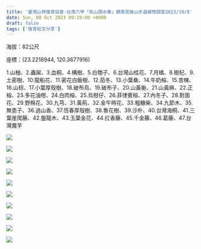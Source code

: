 ```yaml
---
title: '臺灣山林復育協會-台南六甲「烏山頭水庫」鎮南宮後山步道植物調查2023/10/8'
date: Sun, 08 Oct 2023 09:19:00 +0000
draft: false
tags: ['復育短文分享']
---
```


海拔：82公尺

座標：(23.2218944, 120.3677916)

1.山柚、2.蟲屎、3.血桐、4.構樹、5.白匏子、6.台灣山桂花、7.月橘、8.樹杞、9.土密樹、10.龍船花、11.密花白飯樹、12.茄冬、13.小葉桑、14.牛奶榕、15.苦楝、16.山棕、17.小葉厚殼樹、18.破布烏、19.破布子、20.山黃梔、21.山黃麻、22.正榕、23.多花油柑、24.白肉榕、25.烏柑仔、26.菲律賓榕、27.內冬子、28.對面花、29.野棉花、30.九芎、31.黃荊、32.金午時花、33.粗糠柴、34.九節木、35.無患子、36.過山香、37.恆春厚殼樹、38.魯花樹、39.沙朴、40.台灣海桐、41.三葉崖爬藤、42.盤龍木、43.玉葉金花、44.扛香藤、45.千金藤、46.葛藤、47.台灣魔芋

![](https://www.reforestation.tw/wp-content/uploads/2024/01/385817995_7118050691547843_1127103753492379233_n-1024x768.jpg)

![](https://www.reforestation.tw/wp-content/uploads/2024/01/385837581_7118060271546885_1381146508943845553_n-1024x768.jpg)

![](https://www.reforestation.tw/wp-content/uploads/2024/01/385837699_7118051038214475_1776760278340312983_n-768x1024.jpg)

![](https://www.reforestation.tw/wp-content/uploads/2024/01/385875195_7118208641532048_6704656656720627255_n-768x1024.jpg)

![](https://www.reforestation.tw/wp-content/uploads/2024/01/385876468_7118081478211431_7840316908865782548_n-1024x768.jpg)

![](https://www.reforestation.tw/wp-content/uploads/2024/01/385910103_7118092941543618_7335691535494061179_n-768x1024.jpg)

![](https://www.reforestation.tw/wp-content/uploads/2024/01/385912149_7118076978211881_5170777806841152967_n-1024x768.jpg)

![](https://www.reforestation.tw/wp-content/uploads/2024/01/386204620_7118228871530025_3291141845788428557_n-768x1024.jpg)

![](https://www.reforestation.tw/wp-content/uploads/2024/01/386208150_7118052868214292_7397127185657075492_n-768x1024.jpg)

![](https://www.reforestation.tw/wp-content/uploads/2024/01/386744827_7118041404882105_3407056791927528168_n.jpg)